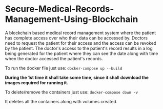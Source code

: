 # Secure-Medical-Records-Management-Using-Blockchain

A blockchain based medical record management system where the patient has complete access over who their data can be accessed by. Doctors need to request the patient for their access and the access can be revoked by the patient. The doctor's access to the patient's record results in a log being generated for the patient where they can see the date along with time when the doctor accessed the patient's records.


To run the docker file just use:
```docker-compose up --build```

**During the 1st time it shall take some time, since it shall download the images required for running it.**

To delete/remove the containers just use:
```docker-compose down -v```

It deletes all the containers along with volumes created.
